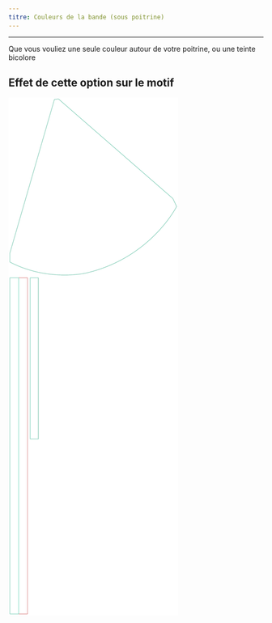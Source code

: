 ```yaml
---
titre: Couleurs de la bande (sous poitrine)
---
```


***

Que vous vouliez une seule couleur autour de votre poitrine, ou une teinte bicolore

## Effet de cette option sur le motif

![Cette image montre l'effet de cette option en superposant plusieurs variantes qui ont une valeur différente pour cette option](bee_bandtiecolours_sample.svg "Effet de cette option sur le motif")
